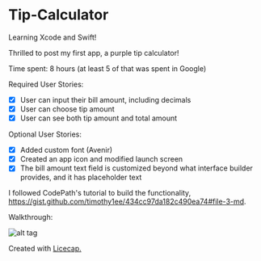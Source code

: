 # Tip-Calculator
Learning Xcode and Swift!

Thrilled to post my first app, a purple tip calculator! 

Time spent: 8 hours (at least 5 of that was spent in Google)

Required User Stories:
  * [x] User can input their bill amount, including decimals 
  * [x] User can choose tip amount 
  * [x] User can see both tip amount and total amount 
  
Optional User Stories:
  * [x] Added custom font (Avenir) 
  * [x] Created an app icon and modified launch screen 
  * [x] The bill amount text field is customized beyond what interface builder provides, and it has placeholder text

I followed CodePath's tutorial to build the functionality, https://gist.github.com/timothy1ee/434cc97da182c490ea74#file-3-md.

Walkthrough:

![alt tag](https://raw.github.com/adeysalyards/tip-calculator/master/Images/TipCalculatorDemo.gif)

Created with <a href="http://www.cockos.com/licecap/">Licecap.</a>

